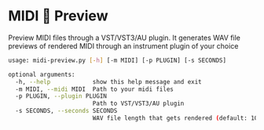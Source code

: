 # MIDI 🎹 Preview

Preview MIDI files through a VST/VST3/AU plugin.
It generates WAV file previews of rendered MIDI through an instrument plugin of your choice

```bash
usage: midi-preview.py [-h] [-m MIDI] [-p PLUGIN] [-s SECONDS]

optional arguments:
  -h, --help            show this help message and exit
  -m MIDI, --midi MIDI  Path to your midi files
  -p PLUGIN, --plugin PLUGIN
                        Path to VST/VST3/AU plugin
  -s SECONDS, --seconds SECONDS
                        WAV file length that gets rendered (default: 10)
```
